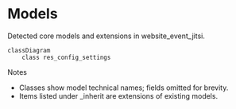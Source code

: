 # Models

Detected core models and extensions in website_event_jitsi.

```mermaid
classDiagram
    class res_config_settings
```

Notes
- Classes show model technical names; fields omitted for brevity.
- Items listed under _inherit are extensions of existing models.
